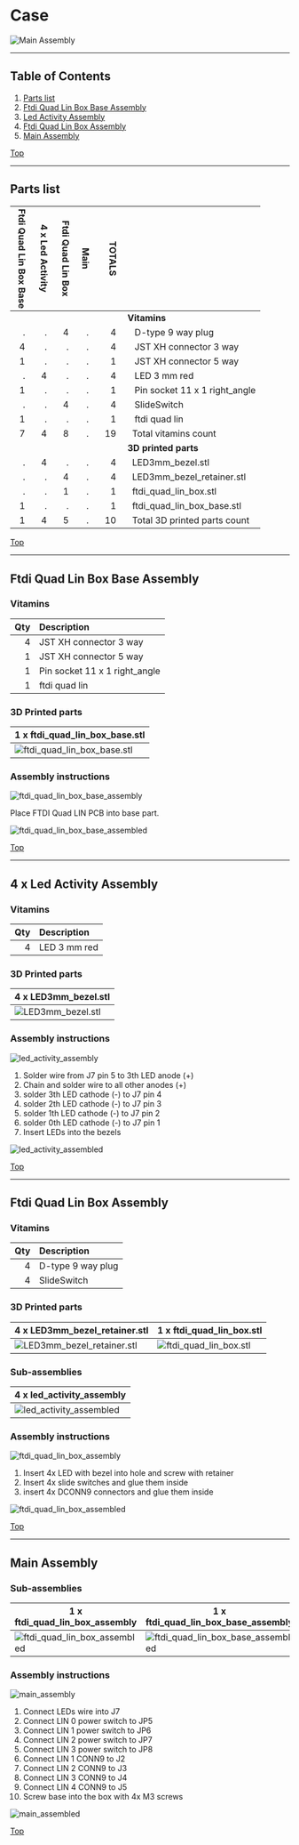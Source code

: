<a name="TOP"></a>
# Case
![Main Assembly](assemblies/main_assembled.png)

<span></span>

---
## Table of Contents
1. [Parts list](#Parts_list)
1. [Ftdi Quad Lin Box Base Assembly](#ftdi_quad_lin_box_base_assembly)
1. [Led Activity Assembly](#led_activity_assembly)
1. [Ftdi Quad Lin Box Assembly](#ftdi_quad_lin_box_assembly)
1. [Main Assembly](#main_assembly)

<span></span>
[Top](#TOP)

---
<a name="Parts_list"></a>
## Parts list
| <span style="writing-mode: vertical-rl; text-orientation: mixed;">Ftdi&nbsp;Quad&nbsp;Lin&nbsp;Box&nbsp;Base</span> | <span style="writing-mode: vertical-rl; text-orientation: mixed;">4 x Led&nbsp;Activity</span> | <span style="writing-mode: vertical-rl; text-orientation: mixed;">Ftdi&nbsp;Quad&nbsp;Lin&nbsp;Box</span> | <span style="writing-mode: vertical-rl; text-orientation: mixed;">Main</span> | <span style="writing-mode: vertical-rl; text-orientation: mixed;">TOTALS</span> |  |
|---:|---:|---:|---:|---:|:---|
|  |  |  |  | | **Vitamins** |
| &nbsp;&nbsp;.&nbsp; | &nbsp;&nbsp;.&nbsp; | &nbsp;&nbsp;4&nbsp; | &nbsp;&nbsp;.&nbsp; |  &nbsp;&nbsp;4&nbsp; | &nbsp;&nbsp; D-type 9 way  plug |
| &nbsp;&nbsp;4&nbsp; | &nbsp;&nbsp;.&nbsp; | &nbsp;&nbsp;.&nbsp; | &nbsp;&nbsp;.&nbsp; |  &nbsp;&nbsp;4&nbsp; | &nbsp;&nbsp; JST XH connector 3 way |
| &nbsp;&nbsp;1&nbsp; | &nbsp;&nbsp;.&nbsp; | &nbsp;&nbsp;.&nbsp; | &nbsp;&nbsp;.&nbsp; |  &nbsp;&nbsp;1&nbsp; | &nbsp;&nbsp; JST XH connector 5 way |
| &nbsp;&nbsp;.&nbsp; | &nbsp;&nbsp;4&nbsp; | &nbsp;&nbsp;.&nbsp; | &nbsp;&nbsp;.&nbsp; |  &nbsp;&nbsp;4&nbsp; | &nbsp;&nbsp; LED 3 mm red |
| &nbsp;&nbsp;1&nbsp; | &nbsp;&nbsp;.&nbsp; | &nbsp;&nbsp;.&nbsp; | &nbsp;&nbsp;.&nbsp; |  &nbsp;&nbsp;1&nbsp; | &nbsp;&nbsp; Pin socket 11 x 1 right_angle |
| &nbsp;&nbsp;.&nbsp; | &nbsp;&nbsp;.&nbsp; | &nbsp;&nbsp;4&nbsp; | &nbsp;&nbsp;.&nbsp; |  &nbsp;&nbsp;4&nbsp; | &nbsp;&nbsp; SlideSwitch |
| &nbsp;&nbsp;1&nbsp; | &nbsp;&nbsp;.&nbsp; | &nbsp;&nbsp;.&nbsp; | &nbsp;&nbsp;.&nbsp; |  &nbsp;&nbsp;1&nbsp; | &nbsp;&nbsp; ftdi quad lin |
| &nbsp;&nbsp;7&nbsp; | &nbsp;&nbsp;4&nbsp; | &nbsp;&nbsp;8&nbsp; | &nbsp;&nbsp;.&nbsp; | &nbsp;&nbsp;19&nbsp; | &nbsp;&nbsp;Total vitamins count |
|  |  |  |  | | **3D printed parts** |
| &nbsp;&nbsp;.&nbsp; | &nbsp;&nbsp;4&nbsp; | &nbsp;&nbsp;.&nbsp; | &nbsp;&nbsp;.&nbsp; |  &nbsp;&nbsp;4&nbsp; | &nbsp;&nbsp;LED3mm_bezel.stl |
| &nbsp;&nbsp;.&nbsp; | &nbsp;&nbsp;.&nbsp; | &nbsp;&nbsp;4&nbsp; | &nbsp;&nbsp;.&nbsp; |  &nbsp;&nbsp;4&nbsp; | &nbsp;&nbsp;LED3mm_bezel_retainer.stl |
| &nbsp;&nbsp;.&nbsp; | &nbsp;&nbsp;.&nbsp; | &nbsp;&nbsp;1&nbsp; | &nbsp;&nbsp;.&nbsp; |  &nbsp;&nbsp;1&nbsp; | &nbsp;&nbsp;ftdi_quad_lin_box.stl |
| &nbsp;&nbsp;1&nbsp; | &nbsp;&nbsp;.&nbsp; | &nbsp;&nbsp;.&nbsp; | &nbsp;&nbsp;.&nbsp; |  &nbsp;&nbsp;1&nbsp; | &nbsp;&nbsp;ftdi_quad_lin_box_base.stl |
| &nbsp;&nbsp;1&nbsp; | &nbsp;&nbsp;4&nbsp; | &nbsp;&nbsp;5&nbsp; | &nbsp;&nbsp;.&nbsp; | &nbsp;&nbsp;10&nbsp; | &nbsp;&nbsp;Total 3D printed parts count |

<span></span>
[Top](#TOP)

---
<a name="ftdi_quad_lin_box_base_assembly"></a>
## Ftdi Quad Lin Box Base Assembly
### Vitamins
|Qty|Description|
|---:|:----------|
|4| JST XH connector 3 way|
|1| JST XH connector 5 way|
|1| Pin socket 11 x 1 right_angle|
|1| ftdi quad lin|


### 3D Printed parts

| 1 x ftdi_quad_lin_box_base.stl |
|---|
| ![ftdi_quad_lin_box_base.stl](stls/ftdi_quad_lin_box_base.png) 



### Assembly instructions
![ftdi_quad_lin_box_base_assembly](assemblies/ftdi_quad_lin_box_base_assembly.png)

Place FTDI Quad LIN PCB into base part.

![ftdi_quad_lin_box_base_assembled](assemblies/ftdi_quad_lin_box_base_assembled.png)

<span></span>
[Top](#TOP)

---
<a name="led_activity_assembly"></a>
## 4 x Led Activity Assembly
### Vitamins
|Qty|Description|
|---:|:----------|
|4| LED 3 mm red|


### 3D Printed parts

| 4 x LED3mm_bezel.stl |
|---|
| ![LED3mm_bezel.stl](stls/LED3mm_bezel.png) 



### Assembly instructions
![led_activity_assembly](assemblies/led_activity_assembly_tn.png)

1. Solder wire from J7 pin 5 to 3th LED anode (+)
1. Chain and solder wire to all other anodes (+)
1. solder 3th LED cathode (-) to J7 pin 4
1. solder 2th LED cathode (-) to J7 pin 3
1. solder 1th LED cathode (-) to J7 pin 2
1. solder 0th LED cathode (-) to J7 pin 1
1. Insert LEDs into the bezels

![led_activity_assembled](assemblies/led_activity_assembled_tn.png)

<span></span>
[Top](#TOP)

---
<a name="ftdi_quad_lin_box_assembly"></a>
## Ftdi Quad Lin Box Assembly
### Vitamins
|Qty|Description|
|---:|:----------|
|4| D-type 9 way  plug|
|4| SlideSwitch|


### 3D Printed parts

| 4 x LED3mm_bezel_retainer.stl | 1 x ftdi_quad_lin_box.stl |
|---|---|
| ![LED3mm_bezel_retainer.stl](stls/LED3mm_bezel_retainer.png) | ![ftdi_quad_lin_box.stl](stls/ftdi_quad_lin_box.png) 



### Sub-assemblies

| 4 x led_activity_assembly |
|---|
| ![led_activity_assembled](assemblies/led_activity_assembled_tn.png) 



### Assembly instructions
![ftdi_quad_lin_box_assembly](assemblies/ftdi_quad_lin_box_assembly.png)

1. Insert 4x LED with bezel into hole and screw with retainer
2. Insert 4x slide switches and glue them inside
3. insert 4x DCONN9 connectors and glue them inside

![ftdi_quad_lin_box_assembled](assemblies/ftdi_quad_lin_box_assembled.png)

<span></span>
[Top](#TOP)

---
<a name="main_assembly"></a>
## Main Assembly
### Sub-assemblies

| 1 x ftdi_quad_lin_box_assembly | 1 x ftdi_quad_lin_box_base_assembly |
|---|---|
| ![ftdi_quad_lin_box_assembled](assemblies/ftdi_quad_lin_box_assembled_tn.png) | ![ftdi_quad_lin_box_base_assembled](assemblies/ftdi_quad_lin_box_base_assembled_tn.png) 



### Assembly instructions
![main_assembly](assemblies/main_assembly.png)

1. Connect LEDs wire into J7
1. Connect LIN 0 power switch to JP5
1. Connect LIN 1 power switch to JP6 
1. Connect LIN 2 power switch to JP7 
1. Connect LIN 3 power switch to JP8 
1. Connect LIN 1 CONN9 to J2
1. Connect LIN 2 CONN9 to J3
1. Connect LIN 3 CONN9 to J4
1. Connect LIN 4 CONN9 to J5
1. Screw base into the box with 4x M3 screws

![main_assembled](assemblies/main_assembled.png)

<span></span>
[Top](#TOP)
